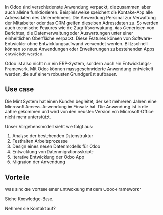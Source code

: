 In Odoo sind verschiedenste Anwendung verpackt, die zusammen, aber auch alleine funktionieren. Beispielsweise speichert die Kontake-App alle Adressdaten des Unternehmens. Die Anwendung Personal zur Verwaltung der Mitarbeiter oder das CRM greifen dieselben Adressdaten zu. So werden auch technische Features wie die Zugriffsverwaltung, das Generieren von Berichten, die Datenverwaltung oder Auswertungen unter einer einheitlichen Oberfläche verpackt. Diese Features können von Software-Entwickler ohne Entwicklungsaufwand verwendet werden. Blitzschnell können so neue Anwendungen oder Erweiterungen zu bestehenden Apps entwickelt werden.

Odoo ist also nicht nur ein ERP-System, sondern auch ein Entwicklungs-Framework. Mit Odoo können massgeschneiderte Anwendung entwickelt werden, die auf einem robusten Grundgerüst aufbauen.

## Use case

Die Mint System hat einen Kunden begleitet, der seit mehreren Jahren eine Microsoft Access-Anwendung im Einsatz hat. Die Anwendung ist in die Jahre gekommen und wird von den neusten Version von Microsoft-Office nicht mehr unterstützt.

Unser Vorgehensmodell sieht wie folgt aus:

1. Analyse der bestehenden Datenstruktur
2. Festhalten Arbeitsprozesse
3. Design eines neuen Datenmodells für Odoo
4. Entwicklung von Datenmigrationsskripte
5. Iterative Entwicklung der Odoo App
6. Migration der Anwendung


## Vorteile

Was sind die Vorteile einer Entwicklung mit dem Odoo-Framework?

Siehe Knowledge-Base.

Nehmen sie Kontakt auf?
